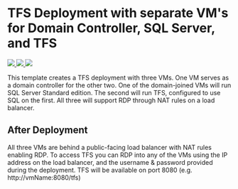 # TFS Deployment with separate VM's for Domain Controller, SQL Server, and TFS

<a href="https://portal.azure.com/#create/SEIC%20DevOps%20Network/uri/https%3A%2F%2Fraw.githubusercontent.com%2Fbhlaban%2Fdevops%2Fmaster%2Fazuredeploy.json" target="_blank">
    <img src="http://azuredeploy.net/deploybutton.png"/> 
</a>
<a href="https://portal.azure.us/#create/SEIC%20DevOps%20Network/uri/https%3A%2F%2Fraw.githubusercontent.com%2Fbhlaban%2Fdevops%2Fmaster%2Fazuredeploy.json" target="_blank">
    <img src="http://azuredeploy.net/AzureGov.png"/>
</a>
<a href="http://armviz.io/#/?load=https%3A%2F%2Fraw.githubusercontent.com%2Fbhlaban%2Fdevops%2Fmaster%2Fazuredeploy.json" target="_blank">
    <img src="http://armviz.io/visualizebutton.png"/> 
</a>

This template creates a TFS deployment with three VMs. One VM serves as a domain controller for the other two. One of the domain-joined VMs will run SQL Server Standard edition. The second will run TFS, configured to use SQL on the first. All three will support RDP through NAT rules on a load balancer.

## After Deployment

All three VMs are behind a public-facing load balancer with NAT rules enabling RDP. To access TFS you can RDP into any of the VMs using the IP address on the load balancer, and the username & password provided during the deployment. TFS will be available on port 8080 (e.g. http://vmName:8080/tfs)